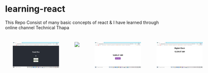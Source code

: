 # learning-react
This Repo Consist of many basic concepts of react &amp; I have learned through online channel Technical Thapa

<div style="display: flex; flex-direction:row;justify-content: space-around;">
  <img style="width:30%; margin:5%" src="react_tech-thappa/day3/count-box/count-box.png" />
  <img style="width:30%; margin:5%" src="react_tech-thappa/day3/slot-machine/slotmachine.png" />
  <img style="width:30%; margin:5%" src="react_tech-thappa/day3/basic-clock/getTime.png" />
  <img style="width:30%; margin:5%" src="react_tech-thappa/day3/digi-clock/digi-clock.png" />
  <a href="https://learning-react-handling-events.vercel.app/" target="_blank">
    <img style="width:30%; margin:5%" src="react_tech-thappa/day3/handling-events/handling-events.png" />
  </a>
   <a href="https://learning-react-basic-form1.vercel.app/" target="_blank">
    <img style="width:30%; margin:5%" src="react_tech-thappa/day4/basic-form1/basic-form1.png" />
  </a>
   <a href="https://learning-react-vert.vercel.app/" target="_blank">
    <img style="width:30%; margin:5%" src="react_tech-thappa/day4/basic-login-form-showName/showName.png" />
  </a>
  <a href="#" target="_blank">
    <img style="width:30%; margin:5%" src="react_tech-thappa/day4/form_Input_uisngobject/form.png" />
  </a>
<!-- <img style="width:30%; margin:5%" src="react_tech-thappa/day"> -->
</div>
